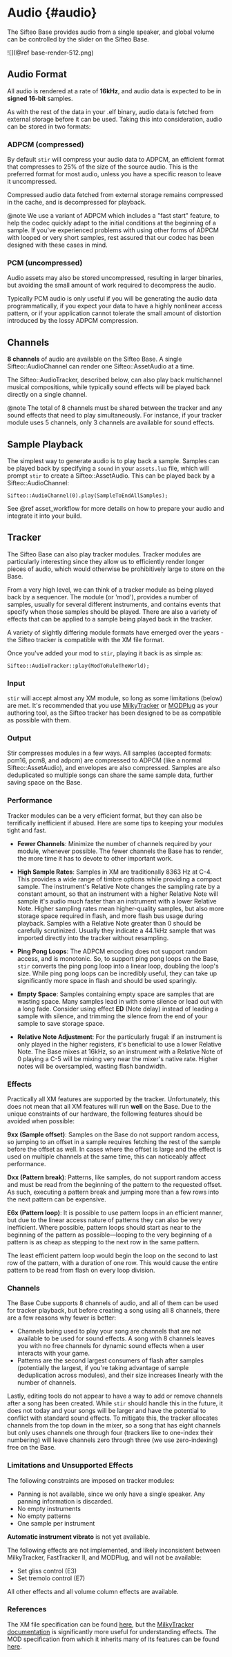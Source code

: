 Audio      {#audio}
===================

The Sifteo Base provides audio from a single speaker, and global volume can be controlled by the slider on the Sifteo Base. 

![](@ref base-render-512.png)

## Audio Format

All audio is rendered at a rate of __16kHz__, and audio data is expected to be in __signed 16-bit__ samples.

As with the rest of the data in your .elf binary, audio data is fetched from external storage before it can be used. Taking this into consideration, audio can be stored in two formats:

### ADPCM (compressed)

By default `stir` will compress your audio data to ADPCM, an efficient format that compresses to 25% of the size of the source audio. This is the preferred format for most audio, unless you have a specific reason to leave it uncompressed.

Compressed audio data fetched from external storage remains compressed in the cache, and is decompressed for playback.

@note We use a variant of ADPCM which includes a "fast start" feature, to help the codec quickly adapt to the initial conditions at the beginning of a sample. If you've experienced problems with using other forms of ADPCM with looped or very short samples, rest assured that our codec has been designed with these cases in mind.

### PCM (uncompressed)

Audio assets may also be stored uncompressed, resulting in larger binaries, but avoiding the small amount of work required to decompress the audio.

Typically PCM audio is only useful if you will be generating the audio data programmatically, if you expect your data to have a highly nonlinear access pattern, or if your application cannot tolerate the small amount of distortion introduced by the lossy ADPCM compression.

## Channels

__8 channels__ of audio are available on the Sifteo Base. A single Sifteo::AudioChannel can render one Sifteo::AssetAudio at a time.

The Sifteo::AudioTracker, described below, can also play back multichannel musical compositions, while typically sound effects will be played back directly on a single channel.

@note The total of 8 channels must be shared between the tracker and any sound effects that need to play simultaneously. For instance, if your tracker module uses 5 channels, only 3 channels are available for sound effects.

## Sample Playback

The simplest way to generate audio is to play back a sample. Samples can be played back by specifying a `sound` in your `assets.lua` file, which will prompt `stir` to create a Sifteo::AssetAudio. This can be played back by a Sifteo::AudioChannel:

~~~~~~~~~~~~~
Sifteo::AudioChannel(0).play(SampleToEndAllSamples);
~~~~~~~~~~~~~

See @ref asset_workflow for more details on how to prepare your audio and integrate it into your build.

## Tracker

The Sifteo Base can also play tracker modules. Tracker modules are particularly interesting since they allow us to efficiently render longer pieces of audio, which would otherwise be prohibitively large to store on the Base.

From a very high level, we can think of a tracker module as being played back by a sequencer. The module (or 'mod'), provides a number of samples, usually for several different instruments, and contains events that specify when those samples should be played. There are also a variety of effects that can be applied to a sample being played back in the tracker.

A variety of slightly differing module formats have emerged over the years - the Sifteo tracker is compatible with the XM file format.

Once you've added your mod to `stir`, playing it back is as simple as:

~~~~~~~~~~~~~
Sifteo::AudioTracker::play(ModToRuleTheWorld);
~~~~~~~~~~~~~

### Input

`stir` will accept almost any XM module, so long as some limitations (below) are met. It's recommended that you use [MilkyTracker](http://www.milkytracker.org) or [MODPlug](http://www.modplug.com/trackerinfo.html) as your authoring tool, as the Sifteo tracker has been designed to be as compatible as possible with them.

### Output

Stir compresses modules in a few ways. All samples (accepted formats: pcm16, pcm8, and adpcm) are compressed to ADPCM (like a normal Sifteo::AssetAudio), and envelopes are also compressed. Samples are also deduplicated so multiple songs can share the same sample data, further saving space on the Base.

### Performance

Tracker modules can be a very efficient format, but they can also be terrifically inefficient if abused. Here are some tips to keeping your modules tight and fast.

* __Fewer Channels__: Minimize the number of channels required by your module, whenever possible. The fewer channels the Base has to render, the more time it has to devote to other important work.

* __High Sample Rates__: Samples in XM are traditionally 8363 Hz at C-4. This provides a wide range of timbre options while providing a compact sample. The instrument's Relative Note changes the sampling rate by a constant amount, so that an instrument with a higher Relative Note will sample it's audio much faster than an instrument with a lower Relative Note. Higher sampling rates mean higher-quality samples, but also more storage space required in flash, and more flash bus usage during playback. Samples with a Relative Note greater than 0 should be carefully scrutinized. Usually they indicate a 44.1kHz sample that was imported directly into the tracker without resampling.

* __Ping Pong Loops__: The ADPCM encoding does not support random access, and is monotonic. So, to support ping pong loops on the Base, `stir` converts the ping pong loop into a linear loop, doubling the loop's size. While ping pong loops can be incredibly useful, they can take up significantly more space in flash and should be used sparingly.

* __Empty Space__: Samples containing empty space are samples that are wasting space. Many samples lead in with some silence or lead out with a long fade. Consider using effect __ED__ (Note delay) instead of leading a sample with silence, and trimming the silence from the end of your sample to save storage space.

* __Relative Note Adjustment__: For the particularly frugal: if an instrument is only played in the higher registers, it's beneficial to use a lower Relative Note. The Base mixes at 16kHz, so an instrument with a Relative Note of 0 playing a C-5 will be mixing very near the mixer's native rate. Higher notes will be oversampled, wasting flash bandwidth.

### Effects

Practically all XM features are supported by the tracker. Unfortunately, this does not mean that all XM features will run __well__ on the Base. Due to the unique constraints of our hardware, the following features should be avoided when possible:

__9xx (Sample offset)__: Samples on the Base do not support random access, so jumping to an offset in a sample requires fetching the rest of the sample before the offset as well. In cases where the offset is large and the effect is used on multiple channels at the same time, this can noticeably affect performance.

__Dxx (Pattern break)__: Patterns, like samples, do not support random access and must be read from the beginning of the pattern to the requested offset. As such, executing a pattern break and jumping more than a few rows into the next pattern can be expensive.

__E6x (Pattern loop)__: It is possible to use pattern loops in an efficient manner, but due to the linear access nature of patterns they can also be very inefficient. Where possible, pattern loops should start as near to the beginning of the pattern as possible—looping to the very beginning of a pattern is as cheap as stepping to the next row in the same pattern.

The least efficient pattern loop would begin the loop on the second to last row of the pattern, with a duration of one row. This would cause the entire pattern to be read from flash on every loop division.

### Channels

The Base Cube supports 8 channels of audio, and all of them can be used for tracker playback, but before creating a song using all 8 channels, there are a few reasons why fewer is better:

* Channels being used to play your song are channels that are not available to be used for sound effects. A song with 8 channels leaves you with no free channels for dynamic sound effects when a user interacts with your game.
* Patterns are the second largest consumers of flash after samples (potentially the largest, if you're taking advantage of sample deduplication across modules), and their size increases linearly with the number of channels.

Lastly, editing tools do not appear to have a way to add or remove channels after a song has been created. While `stir` should handle this in the future, it does not today and your songs will be larger and have the potential to conflict with standard sound effects. To mitigate this, the tracker allocates channels from the top down in the mixer, so a song that has eight channels but only uses channels one through four (trackers like to one-index their numbering) will leave channels zero through three (we use zero-indexing) free on the Base.

### Limitations and Unsupported Effects

The following constraints are imposed on tracker modules:

* Panning is not available, since we only have a single speaker. Any panning information is discarded.
* No empty instruments
* No empty patterns
* One sample per instrument

__Automatic instrument vibrato__ is not yet available.

The following effects are not implemented, and likely inconsistent between MilkyTracker, FastTracker II, and MODPlug, and will not be available:

* Set gliss control (E3)
* Set tremolo control (E7)

All other effects and all volume column effects are available.

### References

The XM file specification can be found [here](ftp://ftp.heanet.ie/disk1/sourceforge/u/project/uf/ufmod/XM%20file%20format%20specification/FastTracker%20II%2C%20ADPCM%20XM%20and%20Stripped%20XM/XM_file_format.pdf.gz), but the [MilkyTracker documentation](http://www.milkytracker.org/docs/MilkyTracker.html) is significantly more useful for understanding effects. The MOD specification from which it inherits many of its features can be found [here](http://147.91.177.212/extra/fileformat/modules/mod/mod-form.txt).
